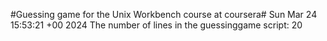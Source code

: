 #Guessing game for the Unix Workbench course at coursera#
Sun Mar 24 15:53:21 +00 2024
The number of lines in the guessinggame script:
20
